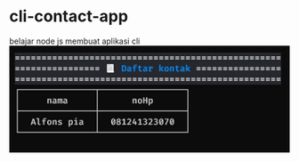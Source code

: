 # cli-contact-app
belajar node js membuat aplikasi cli
![alt Tampilan depan](https://github.com/onslife/cli-contact-app/blob/main/data/Screenshot_1.jpg)
